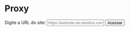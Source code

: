 <!DOCTYPE html>
<html>
<head>
  <title>Proxy</title>
</head>
<body>
  <h1>Proxy</h1>
  <form onsubmit="return loadURL();">
    <label for="url">Digite a URL do site:</label>
    <input type="text" id="url" name="url" placeholder="https://website-de-destino.com" required>
    <button type="submit">Acessar</button>
  </form>

  <div id="proxy-content"></div>

  <script>
    function loadURL() {
      var url = document.getElementById("url").value;
      var proxyContent = document.getElementById("proxy-content");
      proxyContent.innerHTML = "<iframe src='" + url + "'></iframe>";
      return false; // Evita o envio do formulário
    }
  </script>
</body>
</html>
